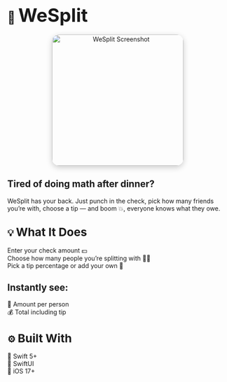# 🍕 <span style="font-size: 42px;">WeSplit</span>
<p align="center"> <img src="https://github.com/user-attachments/assets/0ba34d04-758c-41a2-8399-1687d13ca1c0" alt="WeSplit Screenshot" width="300" style="border-radius: 16px; box-shadow: 0 4px 14px rgba(0,0,0,0.2);" /> </p>

## Tired of doing math after dinner?
WeSplit has your back. Just punch in the check, pick how many friends you’re with, choose a tip — and boom 💥, everyone knows what they owe.

## 💡 <span style="font-size: 26px;">What It Does</span>
Enter your check amount 💵  
Choose how many people you’re splitting with 👯‍♀️  
Pick a tip percentage or add your own 🧮  
## Instantly see:  
💸 Amount per person  
💰 Total including tip  
## ⚙️ <span style="font-size: 26px;">Built With</span>
🧠 Swift 5+  
🎨 SwiftUI  
📱 iOS 17+  
